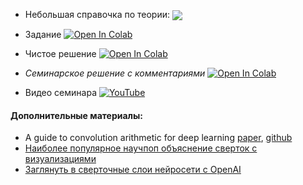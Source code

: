 - Небольшая справочка по теории: <a href="https://kirili4ik.notion.site/2-dd81565d22144057a8866e918d72ce12">
      <img align="center" src="https://img.shields.io/badge/Notion-000000?logo=notion&logoColor=white"/>
  </a>

- Задание [![Open In Colab](https://colab.research.google.com/assets/colab-badge.svg)](https://colab.research.google.com/github/kirili4ik/iad-deep-learning/blob/premium/2021/seminars/sem02/sem02_task.ipynb)
- Чистое решение [![Open In Colab](https://colab.research.google.com/assets/colab-badge.svg)](https://colab.research.google.com/github/kirili4ik/iad-deep-learning/blob/premium/2021/seminars/sem02/sem02_solution.ipynb)
- _Семинарское решение с комментариями_ [![Open In Colab](https://colab.research.google.com/assets/colab-badge.svg)](https://colab.research.google.com/github/kirili4ik/iad-deep-learning/blob/premium/2021/seminars/sem02/sem02_solved_with_comments.ipynb)
- Видео семинара [![YouTube](https://img.shields.io/badge/YouTube-FF0000?style=for-the-badge&logo=youtube&logoColor=white)](https://www.youtube.com/watch?v=RXTq3ug4f00&list=PLEwK9wdS5g0qa3PIhR6HBDJD_QnrfP8Ei)

#### Дополнительные материалы:
* A guide to convolution arithmetic for deep learning [paper](https://arxiv.org/abs/1603.07285), [github](https://github.com/vdumoulin/conv_arithmetic)
* [Наиболее популярное научпоп объяснение сверток с визуализациями](https://towardsdatascience.com/convolutional-neural-networks-explained-9cc5188c4939)
* [Заглянуть в сверточные слои нейросети с OpenAI](https://microscope.openai.com/)
